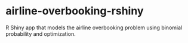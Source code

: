 # airline-overbooking-rshiny
R Shiny app that models the airline overbooking problem using binomial probability and optimization.
